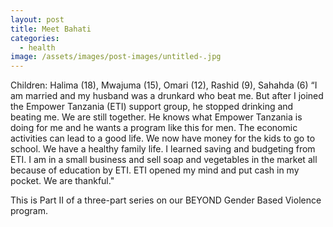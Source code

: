 ```yaml
---
layout: post
title: Meet Bahati
categories:
  - health
image: /assets/images/post-images/untitled-.jpg
---
```


Children: Halima (18), Mwajuma (15), Omari (12), Rashid (9), Sahahda (6) “I am married and my husband was a drunkard who beat me. But after I joined the Empower Tanzania (ETI) support group, he stopped drinking and beating me. We are still together. He knows what Empower Tanzania is doing for me and he wants a program like this for men. The economic activities can lead to a good life. We now have money for the kids to go to school. We have a healthy family life. I learned saving and budgeting from ETI. I am in a small business and sell soap and vegetables in the market all because of education by ETI. ETI opened my mind and put cash in my pocket. We are thankful."

This is Part II of a three-part series on our BEYOND Gender Based Violence program.